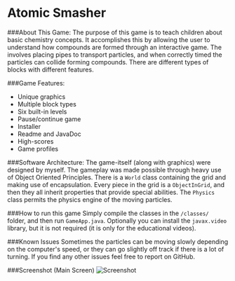 # Atomic Smasher
###About This Game:
The purpose of this game is to teach children about basic chemistry concepts. It accomplishes this by allowing the user to understand how compounds are formed through an interactive game. The involves placing pipes to transport particles, and when correctly timed the particles can collide forming compounds. There are different types of blocks with different features.

###Game Features:
* Unique graphics
* Multiple block types
* Six built-in levels
* Pause/continue game
* Installer
* Readme and JavaDoc
* High-scores
* Game profiles

###Software Architecture:
The game-itself (along with graphics) were designed by myself. The gameplay was made possible through heavy use of Object Oriented Principles. There is a `World` class containing the grid and making use of encapsulation. Every piece in the grid is a `ObjectInGrid`, and then they all inherit properties that provide special abilities. The `Physics` class permits the physics engine of the moving particles.

###How to run this game
Simply compile the classes in the `/classes/` folder, and then run `GameApp.java`. Optionally you can install the `javax.video` library, but it is not required (it is only for the educational videos). 

###Known Issues
Sometimes the particles can be moving slowly depending on the computer's speed, or they can go slightly off track if there is a lot of turning. If you find any other issues feel free to report on GitHub.

###Screenshot (Main Screen)
![Screenshot](http://www.horatiulazu.ca/software/images/AtomicSmasherGameplay.png)
